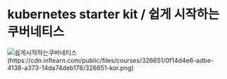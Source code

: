 # kubernetes starter kit / 쉽게 시작하는 쿠버네티스
![쉽게시작하는쿠버네티스(https://cdn.inflearn.com/public/files/courses/326651/0f14d4e6-adbe-4138-a373-14da74deb178/326651-kor.png)](https://www.inflearn.com/course/쿠버네티스-쉽게시작?inst=cf657a9d)
